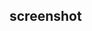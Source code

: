 ## screenshot

<p>
  <a href ="https://github.com/1615051001/Menampilkan-ListView/blob/master/pemmob/Untitled.png"></a>
</p>

